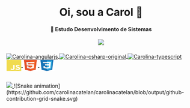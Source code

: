 <h1 align="center">Oi, sou a Carol 👋</h1>
<h4 align="center">🌱 Estudo Desenvolvimento de Sistemas</h4>

<div align="center">
  <a href="https://github.com/carolinacatelan">
  <img height="180em" src="https://github-readme-stats.vercel.app/api/top-langs/?username=carolinacatelan&layout=compact&langs_count=7&theme=dracula"/>
</div>
    
<div style="display: inline_block"><br>
  <img align="center" alt="Carolina-angularjs" height="30" width="40" src="https://cdn.jsdelivr.net/gh/devicons/devicon/icons/angularjs/angularjs-plain.svg">
  <img align="center" alt="Carolina-csharp-original" height="30" width="40" src="https://cdn.jsdelivr.net/gh/devicons/devicon/icons/csharp/csharp-plain.svg" >
  <img align="center" alt="Carolina-typescript" height="30" width="40" src="https://cdn.jsdelivr.net/gh/devicons/devicon/icons/typescript/typescript-plain.svg">
  <img align="center" alt="Carolina-JS" height="30" width="40" src="https://raw.githubusercontent.com/devicons/devicon/master/icons/javascript/javascript-plain.svg">
  <img align="center" alt="Carolina-HTML" height="30" width="40" src="https://raw.githubusercontent.com/devicons/devicon/master/icons/html5/html5-original.svg">
  <img align="center" alt="Carolina-CSS" height="30" width="40" src="https://raw.githubusercontent.com/devicons/devicon/master/icons/css3/css3-original.svg">
</div>
  
  ##
 
<div> 
  <a href="https://www.linkedin.com/in/carolinacatelan/">
    <img src="https://img.shields.io/badge/LinkedIn-0077B5?style=for-the-badge&logo=linkedin&logoColor=white">
  </a> 
  ![Snake animation](https://github.com/carolinacatelan/carolinacatelan/blob/output/github-contribution-grid-snake.svg)
</div>

